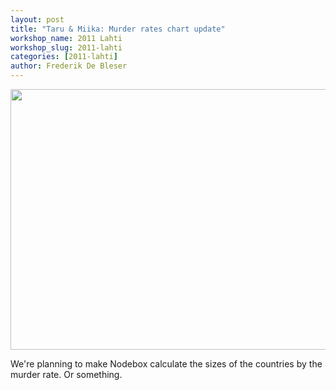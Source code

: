 ```yaml
---
layout: post
title: "Taru & Miika: Murder rates chart update"
workshop_name: 2011 Lahti
workshop_slug: 2011-lahti
categories: [2011-lahti]
author: Frederik De Bleser
---
```

<a href="http://workshops.nodebox.net/2011-3/?attachment_id=233" rel="attachment wp-att-233"><img src="http://workshops.nodebox.net/2011-3/wp-content/uploads/2011/06/murder_rates_chart-590x417.jpg" alt="" width="590" height="417" class="alignnone size-medium wp-image-233" /></a>

We're planning to make Nodebox calculate the sizes of the countries by the murder rate. Or something.
